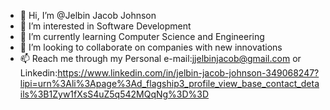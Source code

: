 - 👋 Hi, I’m @Jelbin Jacob Johnson
- 👀 I’m interested in Software Development
- 🌱 I’m currently learning Computer Science and Engineering
- 💞️ I’m looking to collaborate on companies with new innovations  
- 📫 Reach me through my Personal e-mail:jjelbinjacob@gmail.com  or  Linkedin:https://www.linkedin.com/in/jelbin-jacob-johnson-349068247?lipi=urn%3Ali%3Apage%3Ad_flagship3_profile_view_base_contact_details%3B1Zyw1fXsS4uZ5q542MQqNg%3D%3D


<!---
Jelbin2202/Jelbin2202 is a ✨ special ✨ repository because its `README.md` (this file) appears on your GitHub profile.
You can click the Preview link to take a look at your changes.
--->
